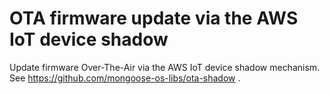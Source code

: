 # OTA firmware update via the AWS IoT device shadow

Update firmware Over-The-Air via the AWS IoT device shadow mechanism.
See https://github.com/mongoose-os-libs/ota-shadow .
